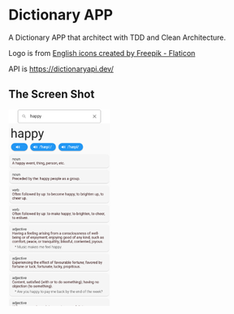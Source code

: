 # Dictionary APP

A Dictionary APP that architect with TDD and Clean Architecture.

Logo is from <a href="https://www.flaticon.com/free-icons/english" title="english icons">English icons created by Freepik - Flaticon</a>

API is https://dictionaryapi.dev/

## The Screen Shot

<img src="./screen_shots/main_page.png" width="200">
